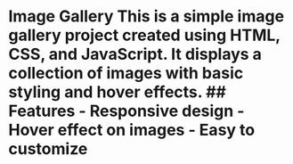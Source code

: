 # Image Gallery This is a simple image gallery project created using HTML, CSS, and JavaScript. It displays a collection of images with basic styling and hover effects. ## Features - Responsive design - Hover effect on images - Easy to customize

